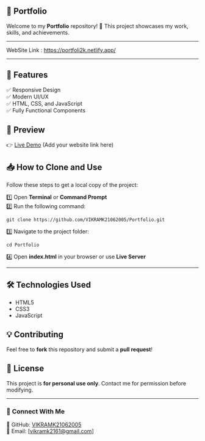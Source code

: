 ## 🎨 Portfolio  

Welcome to my **Portfolio** repository! 🚀 This project showcases my work, skills, and achievements.  

---

WebSite Link : https://portfoli2k.netlify.app/

---
## 📌 Features  
✅ Responsive Design  
✅ Modern UI/UX  
✅ HTML, CSS, and JavaScript  
✅ Fully Functional Components  

## 📸 Preview  
👉 [Live Demo](#) (Add your website link here)  

## 📥 How to Clone and Use  
Follow these steps to get a local copy of the project:  

1️⃣ Open **Terminal** or **Command Prompt**  
2️⃣ Run the following command:  

```
git clone https://github.com/VIKRAMK21062005/Portfolio.git
```

3️⃣ Navigate to the project folder:  

```
cd Portfolio
```

4️⃣ Open **index.html** in your browser or use **Live Server**  

---

## 🛠️ Technologies Used  
- HTML5  
- CSS3  
- JavaScript  

## 💡 Contributing  
Feel free to **fork** this repository and submit a **pull request**!  

## 📝 License  
This project is **for personal use only**. Contact me for permission before modifying.  

---

### 👤 **Connect With Me**  
🔗 GitHub: [VIKRAMK21062005](https://github.com/VIKRAMK21062005)  
📧 Email: [vikramk2161@gmail.com]
